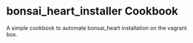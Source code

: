 bonsai_heart_installer Cookbook
===============================
A simple cookbook to automate bonsai_heart installation on the vagrant box.
